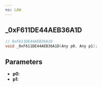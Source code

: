 ```yaml
---
ns: LAW
---
```

## _0xF611DE44AEB36A1D

```c
// 0xF611DE44AEB36A1D
void _0xF611DE44AEB36A1D(Any p0, Any p1);
```

## Parameters
* **p0**:
* **p1**:
